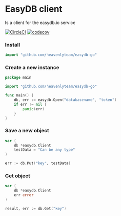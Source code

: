 # EasyDB client
Is a client for the easydb.io service

[![CircleCI](https://circleci.com/gh/heavenlyteam/easydb-go/tree/master.svg?style=svg)](https://circleci.com/gh/heavenlyteam/easydb-go/tree/master)
[![codecov](https://codecov.io/gh/heavenlyteam/easydb-go/branch/master/graph/badge.svg)](https://codecov.io/gh/heavenlyteam/easydb-go)


### Install 

```go
import "github.com/heavenlyteam/easydb-go"
```


### Create a new instance

```go
package main

import "github.com/heavenlyteam/easydb-go"

func main() {
    db, err := easydb.Open("databasename", "token")
    if err != nil {
        panic(err)
    }
}

```

### Save a new object

```go
var (
    db *easydb.Client
    testData = "Can be any type"
)

err := db.Put("key", testData)

```

### Get object

```go
var (
    db *easydb.Client
    err error
)

result, err := db.Get("key")
```